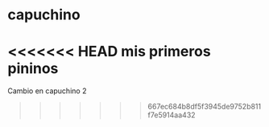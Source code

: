 # capuchino
<<<<<<< HEAD
mis primeros pininos
=======

Cambio en capuchino 2
>>>>>>> 667ec684b8df5f3945de9752b811f7e5914aa432
